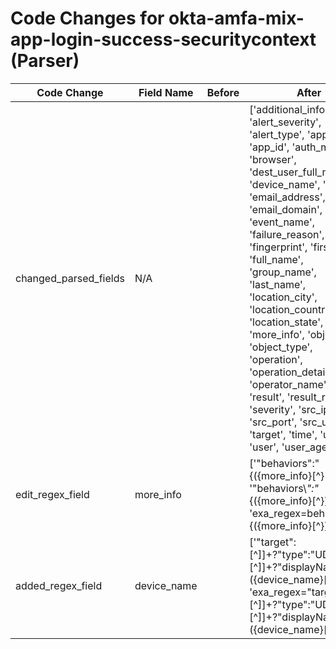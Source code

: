 # Code Changes for okta-amfa-mix-app-login-success-securitycontext (Parser)

| Code Change | Field Name | Before | After |
|-------------|------------|--------|-------|
| changed_parsed_fields | N/A |  | ['additional_info', 'alert_severity', 'alert_type', 'app', 'app_id', 'auth_method', 'browser', 'dest_user_full_name', 'device_name', 'domain', 'email_address', 'email_domain', 'event_name', 'failure_reason', 'fingerprint', 'first_name', 'full_name', 'group_name', 'last_name', 'location_city', 'location_country', 'location_state', 'more_info', 'object', 'object_type', 'operation', 'operation_details', 'operator_name', 'os', 'result', 'result_reason', 'severity', 'src_ip', 'src_port', 'src_user', 'target', 'time', 'uri_path', 'user', 'user_agent'] |
| edit_regex_field | more_info |  | ['"behaviors":"\{({more_info}[^\}"]+)\}"', '"behaviors\\*":"*\{({more_info}[^\}]+)', 'exa_regex=behaviors\\*":"*\{({more_info}[^\}]+)'] |
| added_regex_field | device_name |  | ['"target":[^\]]+?"type":"UDDevice"[^\]]+?"displayName":"({device_name}[^"]+)",', 'exa_regex="target":[^\]]+?"type":"UDDevice"[^\]]+?"displayName":"({device_name}[^"]+)",'] |